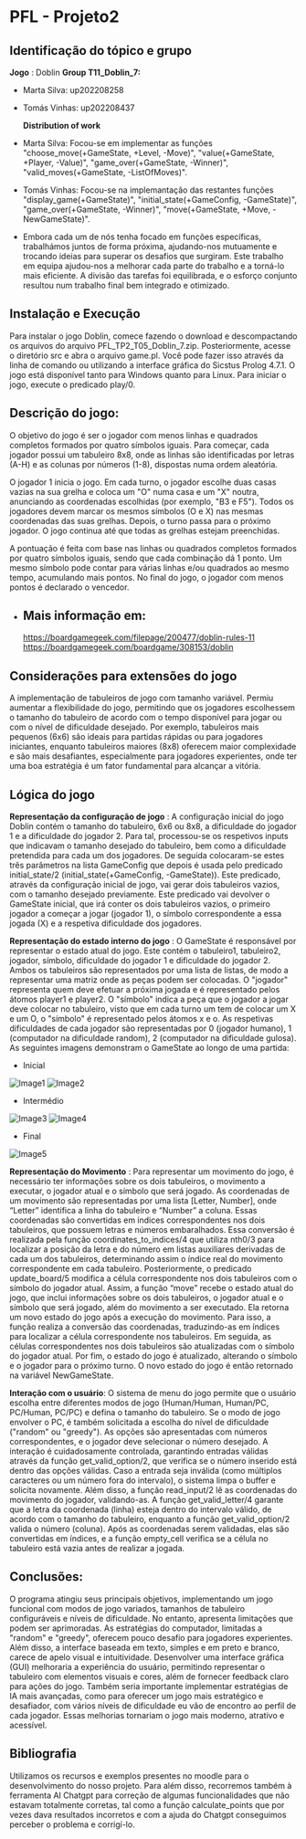 # PFL - Projeto2
## Identificação do tópico e grupo
**Jogo** : Doblin
**Group T11_Doblin_7:**
- Marta Silva: up202208258
- Tomás Vinhas: up202208437

  **Distribution of work**
- Marta Silva: Focou-se em implementar as funções "choose_move(+GameState, +Level, -Move)", "value(+GameState, +Player, -Value)", "game_over(+GameState, -Winner)", "valid_moves(+GameState, -ListOfMoves)".
- Tomás Vinhas: Focou-se na implemantação das restantes funções "display_game(+GameState)", "initial_state(+GameConfig, -GameState)", "game_over(+GameState, -Winner)", "move(+GameState, +Move, -NewGameState)".
- Embora cada um de nós tenha focado em funções específicas, trabalhámos juntos de forma próxima, ajudando-nos mutuamente e trocando ideias para superar os desafios que surgiram. Este trabalho em equipa ajudou-nos a melhorar cada parte do trabalho e a torná-lo mais eficiente. A divisão das tarefas foi equilibrada, e o esforço conjunto resultou num trabalho final bem integrado e otimizado.

## Instalação e Execução
Para instalar o jogo Doblin, comece fazendo o download e descompactando os arquivos do arquivo PFL_TP2_T05_Doblin_7.zip. Posteriormente, acesse o diretório src e abra o arquivo game.pl. Você pode fazer isso através da linha de comando ou utilizando a interface gráfica do Sicstus Prolog 4.7.1. O jogo está disponível tanto para Windows quanto para Linux. Para iniciar o jogo, execute o predicado play/0.

## Descrição do jogo:
O objetivo do jogo é ser o jogador com menos linhas e quadrados completos formados por quatro símbolos iguais. Para começar, cada jogador possui um tabuleiro 8x8, onde as linhas são identificadas por letras (A-H) e as colunas por números (1-8), dispostas numa ordem aleatória. 

O jogador 1 inicia o jogo. Em cada turno, o jogador escolhe duas casas vazias na sua grelha e coloca um "O" numa casa e um "X" noutra, anunciando as coordenadas escolhidas (por exemplo, "B3 e F5"). Todos os jogadores devem marcar os mesmos símbolos (O e X) nas mesmas coordenadas das suas grelhas. Depois, o turno passa para o próximo jogador. O jogo continua até que todas as grelhas estejam preenchidas. 

A pontuação é feita com base nas linhas ou quadrados completos formados por quatro símbolos iguais, sendo que cada combinação dá 1 ponto. Um mesmo símbolo pode contar para várias linhas e/ou quadrados ao mesmo tempo, acumulando mais pontos. No final do jogo, o jogador com menos pontos é declarado o vencedor.

- Mais informação em:
    -
    https://boardgamegeek.com/filepage/200477/doblin-rules-11
    https://boardgamegeek.com/boardgame/308153/doblin


## Considerações para extensões do jogo
A implementação de tabuleiros de jogo com tamanho variável. Permiu aumentar a flexibilidade do jogo, permitindo que os jogadores escolhessem o tamanho do tabuleiro de acordo com o tempo disponível para jogar ou com o nível de dificuldade desejado. Por exemplo, tabuleiros mais pequenos (6x6) são ideais para partidas rápidas ou para jogadores iniciantes, enquanto tabuleiros maiores (8x8) oferecem maior complexidade e são mais desafiantes, especialmente para jogadores experientes, onde ter uma boa estratégia é um fator fundamental para alcançar a vitória.

## Lógica do jogo


**Representação da configuração de jogo** : A configuração inicial do jogo Doblin contém o tamanho do tabuleiro, 6x6 ou 8x8, a dificuldade do jogador 1 e a dificuldade do jogador 2. Para tal, processou-se os respetivos inputs que indicavam o tamanho desejado do tabuleiro, bem como a dificuldade pretendida para cada um dos jogadores. De seguida colocaram-se estes três parâmetros na lista GameConfig que depois é usada pelo predicado initial_state/2 (initial_state(+GameConfig, -GameState)). Este predicado, através da configuração inicial de jogo, vai gerar dois tabuleiros vazios, com o tamanho desejado previamente. Este predicado vai devolver o GameState inicial, que irá conter os dois tabuleiros vazios, o primeiro jogador a começar a jogar (jogador 1), o símbolo correspondente a essa jogada (X) e a respetiva dificuldade dos jogadores. 

**Representação do estado interno do jogo** : 
O GameState é responsável por representar o estado atual do jogo. Este contém o tabuleiro1, tabuleiro2, jogador, símbolo, dificuldade do jogador 1 e dificuldade do jogador 2. Ambos os tabuleiros são representados por uma lista de listas, de modo a representar uma matriz onde as peças podem ser colocadas. O "jogador" representa quem deve efetuar a próxima jogada e é representado pelos átomos player1 e player2. O "símbolo" indica a peça que o jogador a jogar deve colocar no tabuleiro, visto que em cada turno um tem de colocar um X e um O, o "símbolo" é representado pelos átomos x e o. As respetivas dificuldades de cada jogador são representadas por 0 (jogador humano), 1 (computador na dificuldade random), 2 (computador na dificuldade gulosa). As seguintes imagens demonstram o GameState ao longo de uma partida:

- Inicial 

![Image1](Images/Inicial1.png)
![Image2](Images/Inicial2.png)

- Intermédio

![Image3](Images/meio1.png)
![Image4](Images/meio2.png)

- Final

![Image5](Images/final1.png)

**Representação do Movimento** : Para representar um movimento do jogo, é necessário ter informações sobre os dois tabuleiros, o movimento a executar, o jogador atual e o símbolo que será jogado. As coordenadas de um movimento são representadas por uma lista [Letter, Number], onde “Letter” identifica a linha do tabuleiro e “Number” a coluna. Essas coordenadas são convertidas em índices correspondentes nos dois tabuleiros, que possuem letras e números embaralhados. Essa conversão é realizada pela função coordinates_to_indices/4 que utiliza nth0/3 para localizar a posição da letra e do número em listas auxiliares derivadas de cada um dos tabuleiros, determinando assim o índice real do movimento correspondente em cada tabuleiro. Posteriormente, o predicado update_board/5 modifica a célula correspondente nos dois tabuleiros com o símbolo do jogador atual.
Assim, a função “move” recebe o estado atual do jogo, que inclui informações sobre os dois tabuleiros, o jogador atual e o símbolo que será jogado, além do movimento a ser executado. Ela retorna um novo estado do jogo após a execução do movimento.
Para isso, a função realiza a conversão das coordenadas, traduzindo-as em índices para localizar a célula correspondente nos tabuleiros. Em seguida, as células correspondentes nos dois tabuleiros são atualizadas com o símbolo do jogador atual. Por fim, o estado do jogo é atualizado, alterando o símbolo e o jogador para o próximo turno. O novo estado do jogo é então retornado na variável NewGameState.

**Interação com o usuário**:  O sistema de menu do jogo permite que o usuário escolha entre diferentes modos de jogo (Human/Human, Human/PC, PC/Human, PC/PC) e defina o tamanho do tabuleiro. Se o modo de jogo envolver o PC, é também solicitada a escolha do nível de dificuldade ("random" ou "greedy"). As opções são apresentadas com números correspondentes, e o jogador deve selecionar o número desejado. A interação é cuidadosamente controlada, garantindo entradas válidas através da função get_valid_option/2, que verifica se o número inserido está dentro das opções válidas. Caso a entrada seja inválida (como múltiplos caracteres ou um número fora do intervalo), o sistema limpa o buffer e solicita novamente.
Além disso, a função read_input/2 lê as coordenadas do movimento do jogador, validando-as. A função get_valid_letter/4 garante que a letra da coordenada (linha) esteja dentro do intervalo válido, de acordo com o tamanho do tabuleiro, enquanto a função get_valid_option/2 valida o número (coluna). Após as coordenadas serem validadas, elas são convertidas em índices, e a função empty_cell verifica se a célula no tabuleiro está vazia antes de realizar a jogada.

## Conclusões:
O programa atingiu seus principais objetivos, implementando um jogo funcional com modos de jogo variados, tamanhos de tabuleiro configuráveis e níveis de dificuldade. No entanto, apresenta limitações que podem ser aprimoradas. As estratégias do computador, limitadas a "random" e "greedy", oferecem pouco desafio para jogadores experientes. Além disso, a interface baseada em texto, simples e em preto e branco, carece de apelo visual e intuitividade.
Desenvolver uma interface gráfica (GUI) melhoraria a experiência do usuário, permitindo representar o tabuleiro com elementos visuais e cores, além de fornecer feedback claro para ações do jogo. Também seria importante implementar estratégias de IA mais avançadas, como para oferecer um jogo mais estratégico e desafiador, com vários níveis de dificuldade eu vão de encontro ao perfil de cada jogador. Essas melhorias tornariam o jogo mais moderno, atrativo e acessível.

## Bibliografia
Utilizamos os recursos e exemplos presentes no moodle para o desenvolvimento do nosso projeto. Para além disso, recorremos também à ferramenta AI Chatgpt para correção de algumas funcionalidades que não estavam totalmente corretas, tal como a função calculate_points que por vezes dava resultados incorretos e com a ajuda do Chatgpt conseguimos perceber o problema e corrigí-lo.
